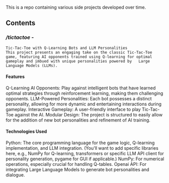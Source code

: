 
This is a repo containing various side projects developed over time.

## Contents
  ### */tictactoe*  - 
    Tic-Tac-Toe with Q-Learning Bots and LLM Personalities
    This project presents an engaging take on the classic Tic-Tac-Toe game, featuring AI opponents trained using Q-learning for optimal gameplay and imbued with unique personalities powered by   Large Language Models (LLMs).

  #### Features
  Q-Learning AI Opponents: Play against intelligent bots that have learned optimal strategies through reinforcement learning, making them challenging opponents.
  LLM-Powered Personalities: Each bot possesses a distinct personality, allowing for more dynamic and entertaining interactions during gameplay.
  Interactive Gameplay: A user-friendly interface to play Tic-Tac-Toe against the AI.
  Modular Design: The project is structured to easily allow for the addition of new bot personalities and refinement of AI training.
  
  #### Technologies Used
  Python: The core programming language for the game logic, Q-learning implementation, and LLM integration.
  (You'll want to add specific libraries here, e.g., NumPy for Q-learning, transformers or specific LLM API client for personality generation, pygame for GUI if applicable.)
  NumPy: For numerical operations, especially crucial for handling Q-tables.
  Openai API: For integrating Large Language Models to generate bot personalities and dialogue.
